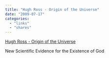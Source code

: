 ```yaml
---
title: "Hugh Ross - Origin of the Universe"
date: "2009-07-17"
categories: 
  - "links"
  - "shares"
---
```


[Hugh Ross - Origin of the Universe](http://www.cosmicfingerprints.com/audio/newevidence.htm)

New Scientific Evidence for the Existence of God
